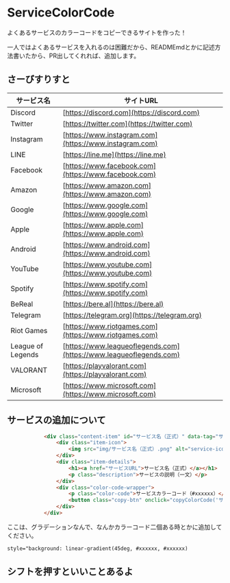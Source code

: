 # ServiceColorCode
よくあるサービスのカラーコードをコピーできるサイトを作った！

一人ではよくあるサービスを入れるのは困難だから、READMEmdとかに記述方法書いたから、PR出してくれれば、追加します。

## さーびすりすと
| サービス名 | サイトURL |
| --- | --- |
|Discord| [https://discord.com](https://discord.com) |
|Twitter| [https://twitter.com](https://twitter.com) |
|Instagram| [https://www.instagram.com](https://www.instagram.com) |
|LINE| [https://line.me](https://line.me) |
|Facebook| [https://www.facebook.com](https://www.facebook.com) |
|Amazon| [https://www.amazon.com](https://www.amazon.com) |
|Google| [https://www.google.com](https://www.google.com) |
|Apple| [https://www.apple.com](https://www.apple.com) |
|Android| [https://www.android.com](https://www.android.com) |
|YouTube| [https://www.youtube.com](https://www.youtube.com) |
|Spotify| [https://www.spotify.com](https://www.spotify.com) |
|BeReal| [https://bere.al](https://bere.al) |
|Telegram| [https://telegram.org](https://telegram.org) |
|Riot Games| [https://www.riotgames.com](https://www.riotgames.com) |
|League of Legends| [https://www.leagueoflegends.com](https://www.leagueoflegends.com) |
|VALORANT| [https://playvalorant.com](https://playvalorant.com) |
|Microsoft| [https://www.microsoft.com](https://www.microsoft.com) |

## サービスの追加について
```html
            <div class="content-item" id="サービス名（正式）" data-tag="サービス名（小文字）" style="background: linear-gradient(45deg, #xxxxxx, #xxxxxx);">
                <div class="item-icon">
                    <img src="img/サービス名（正式）.png" alt="service-icon">
                </div>
                <div class="item-details">
                    <h1><a href="サービスURL">サービス名（正式）</a></h1>
                    <p class="description">サービスの説明（一文）</p>
                </div>
                <div class="color-code-wrapper">
                    <p class="color-code">サービスカラーコード（#xxxxxx）</p>
                    <button class="copy-btn" onclick="copyColorCode('サービスカラーコード（#xxxxxx）')">カラーコード コピー</button>
                </div>
            </div>
```
ここは、グラデーションなんで、なんかカラーコード二個ある時とかに追加してください。
```html
style="background: linear-gradient(45deg, #xxxxxx, #xxxxxx)
```

## シフトを押すといいことあるよ
